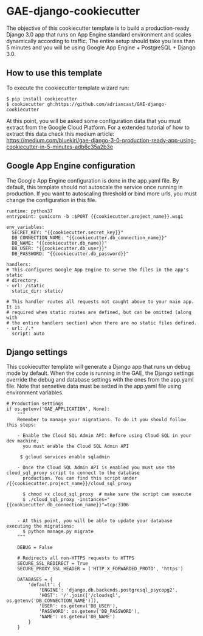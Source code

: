 # GAE-django-cookiecutter
The objective of this cookiecutter template is to build a production-ready Django 3.0 app that runs on App Engine standard environment and scales dynamically according to traffic.
The entire setup should take you less than 5 minutes and you will be using Google App Engine + PostgreSQL + Django 3.0.

## How to use this template

To execute the cookiecutter template wizard run:

```
$ pip install cookiecutter
$ cookiecutter gh:https://github.com/adriancast/GAE-django-cookiecutter
```
At this point, you will be asked some configuration data that you must extract from the Google Cloud Platform.
For a extended tutorial of how to extract this data check this medium article: https://medium.com/bluekiri/gae-django-3-0-production-ready-app-using-cookiecutter-in-5-minutes-adb6c35a2b3e

## Google App Engine configuration

The Google App Engine configuration is done in the app.yaml file. By default, this template should not autoscale the service once running in production. If you want to autoscaling threshold or bind more urls, you must change the configuration in this file.
````
runtime: python37
entrypoint: gunicorn -b :$PORT {{cookiecutter.project_name}}.wsgi

env_variables:
  SECRET_KEY: "{{cookiecutter.secret_key}}"
  DB_CONNECTION_NAME: "{{cookiecutter.db_connection_name}}"
  DB_NAME: "{{cookiecutter.db_name}}"
  DB_USER: "{{cookiecutter.db_user}}"
  DB_PASSWORD: "{{cookiecutter.db_password}}"

handlers:
# This configures Google App Engine to serve the files in the app's static
# directory.
- url: /static
  static_dir: static/

# This handler routes all requests not caught above to your main app. It is
# required when static routes are defined, but can be omitted (along with
# the entire handlers section) when there are no static files defined.
- url: /.*
  script: auto
````
## Django settings
This cookiecutter template will generate a Django app that runs un debug mode by default. When the code is running in the GAE, the Django settings override the debug and database settings with the ones from the app.yaml file. Note that sensetive data must be setted in the app.yaml file using environment variables.
````
# Production settings
if os.getenv('GAE_APPLICATION', None):
    """
    Remember to manage your migrations. To do it you should follow this steps:
    
    - Enable the Cloud SQL Admin API: Before using Cloud SQL in your dev machine,
      you must enable the Cloud SQL Admin API
     
     $ gcloud services enable sqladmin
     
    - Once the Cloud SQL Admin API is enabled you must use the cloud_sql_proxy script to connect to the database 
      production. You can find this script under /{{cookiecutter.project_name}}/cloud_sql_proxy
      
      $ chmod +x cloud_sql_proxy  # make sure the script can execute
      $ ./cloud_sql_proxy -instances="{{cookiecutter.db_connection_name}}"=tcp:3306
      
    
    - At this point, you will be able to update your database executing the migrations:
      $ python manage.py migrate
    """

    DEBUG = False

    # Redirects all non-HTTPS requests to HTTPS
    SECURE_SSL_REDIRECT = True
    SECURE_PROXY_SSL_HEADER = ('HTTP_X_FORWARDED_PROTO', 'https')

    DATABASES = {
        'default': {
            'ENGINE': 'django.db.backends.postgresql_psycopg2',
            'HOST': '/'.join(['/cloudsql', os.getenv('DB_CONNECTION_NAME')]),
            'USER': os.getenv('DB_USER'),
            'PASSWORD': os.getenv('DB_PASSWORD'),
            'NAME': os.getenv('DB_NAME')
        }
    }
````
